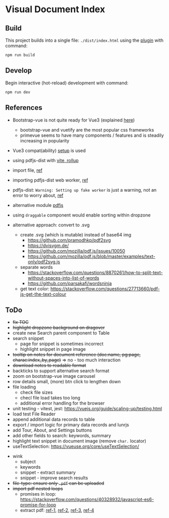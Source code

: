 # Visual Document Index

## Build

This project builds into a single file: `./dist/index.html` using the [plugin](https://github.com/richardtallent/vite-plugin-singlefile) with command:

```
npm run build
```

## Develop

Begin interactive (hot-reload) development with command:

```
npm run dev
```

## References

* Bootstrap-vue is not quite ready for Vue3 (explained [here](https://bootstrap-vue.org/vue3))
  - bootstrap-vue and vuetify are the most popular css frameworks
  - primevue seems to have many components / features and is steadily increasing in popularity
* Vue3 compat(ability) [setup](https://stackblitz.com/edit/bootstrap-vue-with-compat?file=main.js) is used
* using pdfjs-dist with [vite, rollup](https://erindoyle.dev/using-pdfjs-with-vite/)
* import file, [ref](https://laracasts.com/discuss/channels/vue/how-to-import-a-js-file-in-vue)
* importing pdfjs-dist web worker, [ref](https://stackoverflow.com/questions/71551448/how-do-you-import-javascript-file-from-node-modules-into-react-using-vite)
* pdfjs-dist: `Warning: Setting up fake worker` is just a warning, not an error to worry about, [ref](https://stackoverflow.com/questions/74452371/pdfjs-what-is-a-fake-worker-how-to-solve-it)
* alternative module [pdfjs](https://github.com/rkusa/pdfjs)
* using `draggable` component would enable sorting within dropzone

* alternative approach: convert to .svg
  * create .svg (which is mutable) instead of base64 img
    - https://github.com/pramodhkp/pdf2svg
    - https://dvisvgm.de/
    - https://github.com/mozilla/pdf.js/issues/10050
    - https://github.com/mozilla/pdf.js/blob/master/examples/text-only/pdf2svg.js
  * separate words
    - https://stackoverflow.com/questions/8870261/how-to-split-text-without-spaces-into-list-of-words
    - https://github.com/parsakafi/wordsninja
  * get text color: https://stackoverflow.com/questions/27713660/pdf-js-get-the-text-colour




## ToDo

  - ~~fix TOC~~
  - ~~highlight dropzone background on dragover~~
  - create new Search parent component to Table
  - search snippet
    - page for snippet is sometimes incorrect
    - highlight snippet in page image
  - ~~tooltip on notes for document reference (doc:name, pg:page, charac:index_by_page)~~ => no - too much interaction
  - ~~download notes to readable format~~
  - backticks to support alternative search format
  - zoom on bootstrap-vue image carousel
  - row details small, (more) btn click to lengthen down
  - file loading
    + check file sizes
    + checl file load takes too long
    + additional error handling for the browser
  - unit testing - vitest, jest: https://vuejs.org/guide/scaling-up/testing.html
  - load test File Reader
  - append additional data records to table
  - export / import logic for primary data records and lunrjs
  - add Tour, About, and Settings buttons
  - add other fields to search: keywords, summary
  - highlight text snippet in document image (remove `char.` locator)
  - useTextSelection: https://vueuse.org/core/useTextSelection/
* wink
  - subject
  - keywords
  - snippet - extract summary
  - snippet - improve search results
* ~~file-type: ensure only `.pdf` can be uploaded~~
* ~~import pdf nested loops~~
  - promises in loop: https://stackoverflow.com/questions/40328932/javascript-es6-promise-for-loop
  - extract pdf: [ref-1](https://stackoverflow.com/questions/1554280/how-to-extract-text-from-a-pdf-in-javascript?rq=3), [ref-2](https://stackoverflow.com/questions/40635979/how-to-correctly-extract-text-from-a-pdf-using-pdf-js), [ref-3](https://stackoverflow.com/questions/40482569/troubles-with-pdf-js-promises/40494019#40494019), [ref-4](https://stackoverflow.com/questions/61669405/forcing-a-function-to-wait-until-another-function-is-complete)
